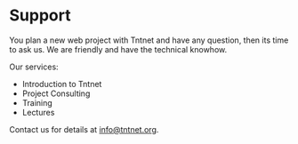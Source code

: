Support
=======

You plan a new web project with Tntnet and have any question, then its time to
ask us. We are friendly and have the technical knowhow.

Our services:

 - Introduction to Tntnet
 - Project Consulting
 - Training
 - Lectures

Contact us for details at info@tntnet.org.
